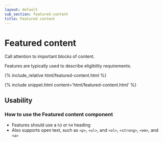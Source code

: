 ```yaml
---
layout: default
sub_section: featured-content
title: Featured content
---
```


# Featured content

<p class="va-introtext">Call attention to important blocks of content.</p>

Features are typically used to describe eligibility requirements.

<div class="site-showcase">
{% include_relative html/featured-content.html %}
</div>

{% include snippet.html content='html/featured-content.html' %}

## Usability

### How to use the Featured content component 

* Features should use a `h3` or `h4` heading
* Also supports open text, such as `<p>`, `<ul>`, and `<ol>`, `<strong>`, `<em>`, and `<a>`
